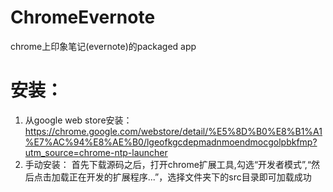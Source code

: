 ChromeEvernote
===============

chrome上印象笔记(evernote)的packaged app

# 安装：
1. 从google web store安装：
https://chrome.google.com/webstore/detail/%E5%8D%B0%E8%B1%A1%E7%AC%94%E8%AE%B0/lgeofkgcdepmadnmoendmocgolpbkfmp?utm_source=chrome-ntp-launcher
2. 手动安装：
首先下载源码之后，打开chrome扩展工具,勾选“开发者模式”,“然后点击加载正在开发的扩展程序...”，选择文件夹下的src目录即可加载成功